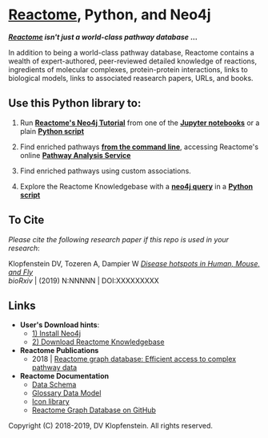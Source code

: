 # [Reactome](https://reactome.org/), Python, and Neo4j

**_[Reactome](https://reactome.org/) isn't just a world-class pathway database_ ...**

In addition to being a world-class pathway database, 
Reactome contains a wealth of expert-authored, peer-reviewed detailed knowledge of 
reactions, 
ingredients of molecular complexes, 
protein-protein interactions, 
links to biological models, 
links to associated reasearch papers, URLs, and books.


## Use this Python library to:

  1) Run [**Reactome's Neo4j Tutorial**](https://reactome.org/dev/graph-database/extract-participating-molecules)
     from one of the [**Jupyter notebooks**](src/ipy/tutorial) or a plain [**Python script**](src/bin_neo4j/tutorial)

  2) Find enriched pathways [**from the command line**](doc/md/README_analyses.md),
     accessing Reactome's online [**Pathway Analysis Service**](https://reactome.org/AnalysisService/) 

  3) Find enriched pathways using custom associations.

  4) Explore the Reactome Knowledgebase 
     with a [**neo4j query**](doc/md/README_cypher_cmd.md)
     in a [**Python script**](src/ipy/tutorial/s4a_pathway_subpathways.ipynb)

## To Cite

_Please cite the following research paper if this repo is used in your research_:

Klopfenstein DV, Tozeren A, Dampier W [_Disease hotspots in Human, Mouse, and Fly_](https://www.nature.com/articles/s41598-018-28948-z)    
_bioRxiv_ | (2019) N:NNNNN | DOI:XXXXXXXXX

## Links
  * **User's Download hints**:
    * [1) Install Neo4j](/doc/md/README_install_neo4j.md)
    * [2) Download Reactome Knowledgebase](/doc/md/README_download_hints.md)    
  * **Reactome Publications**
    * 2018 | [Reactome graph database: Efficient access to complex pathway data](https://journals.plos.org/ploscompbiol/article?rev=2&id=10.1371/journal.pcbi.1005968)
  * **Reactome Documentation**    
    * [Data Schema](https://reactome.org/content/schema/DatabaseObject)    
    * [Glossary Data Model](http://wiki.reactome.org/index.php/Glossary_Data_Model)    
    * [Icon library](https://reactome.org/icon-lib)    
    * [Reactome Graph Database on GitHub](https://github.com/reactome/graph-core)    

Copyright (C) 2018-2019, DV Klopfenstein. All rights reserved.
